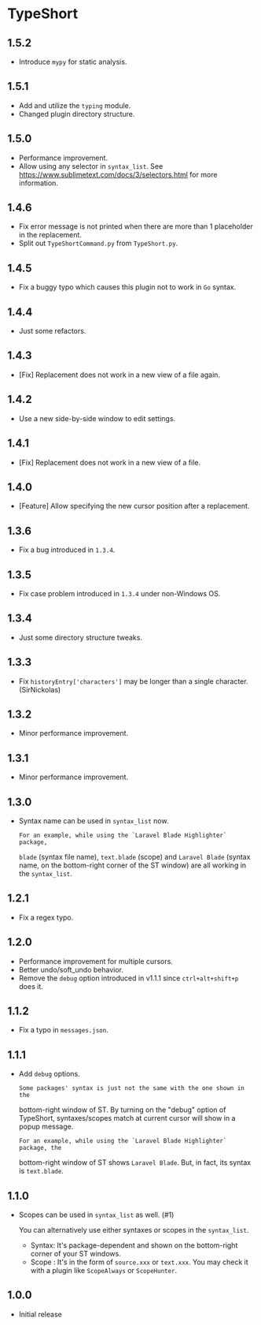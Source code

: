 # TypeShort


## 1.5.2

- Introduce `mypy` for static analysis.


## 1.5.1

- Add and utilize the `typing` module.
- Changed plugin directory structure.


## 1.5.0

- Performance improvement.
- Allow using any selector in `syntax_list`.
  See https://www.sublimetext.com/docs/3/selectors.html for more information.


## 1.4.6

- Fix error message is not printed when there are more than 1 placeholder in the replacement.
- Split out `TypeShortCommand.py` from `TypeShort.py`.


## 1.4.5

- Fix a buggy typo which causes this plugin not to work in `Go` syntax.


## 1.4.4

- Just some refactors.


## 1.4.3

- [Fix] Replacement does not work in a new view of a file again.


## 1.4.2

- Use a new side-by-side window to edit settings.


## 1.4.1

- [Fix] Replacement does not work in a new view of a file.


## 1.4.0

- [Feature] Allow specifying the new cursor position after a replacement.


## 1.3.6

- Fix a bug introduced in `1.3.4`.


## 1.3.5

- Fix case problem introduced in `1.3.4` under non-Windows OS.


## 1.3.4

- Just some directory structure tweaks.


## 1.3.3

- Fix `historyEntry['characters']` may be longer than a single character. (SirNickolas)


## 1.3.2

- Minor performance improvement.


## 1.3.1

- Minor performance improvement.


## 1.3.0

- Syntax name can be used in `syntax_list` now.

      For an example, while using the `Laravel Blade Highlighter` package,
  `blade` (syntax file name), `text.blade` (scope) and `Laravel Blade`
  (syntax name, on the bottom-right corner of the ST window) are all working in
  the `syntax_list`.


## 1.2.1

- Fix a regex typo.


## 1.2.0

- Performance improvement for multiple cursors.
- Better undo/soft_undo behavior.
- Remove the `debug` option introduced in v1.1.1 since `ctrl+alt+shift+p` does it.


## 1.1.2

- Fix a typo in `messages.json`.


## 1.1.1

- Add `debug` options.

      Some packages' syntax is just not the same with the one shown in the
  bottom-right window of ST. By turning on the "debug" option of TypeShort,
  syntaxes/scopes match at current cursor will show in a popup message.

      For an example, while using the `Laravel Blade Highlighter` package, the
  bottom-right window of ST shows `Laravel Blade`. But, in fact, its syntax is
  `text.blade`.


## 1.1.0

- Scopes can be used in `syntax_list` as well. (#1)

  You can alternatively use either syntaxes or scopes in the `syntax_list`.

  - Syntax: It's package-dependent and shown on the bottom-right corner of
            your ST windows.
  - Scope : It's in the form of `source.xxx` or `text.xxx`.
            You may check it with a plugin like `ScopeAlways` or `ScopeHunter`.


## 1.0.0

- Initial release
